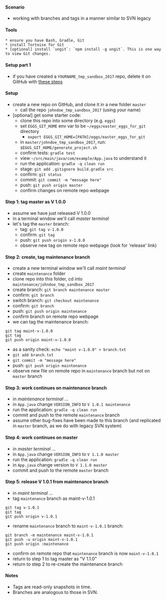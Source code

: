 
#### Scenario

* working with branches and tags in a manner similar to SVN legacy 

#### Tools
    * ensure you have Bash, Gradle, Git
    * install Tortoise for Git
    * [optional] install `ungit`: `npm install -g ungit`. This is one way to view Git changes.

#### Setup part 1

* if you have created a `YOURNAME_tmp_sandbox_2017` repo, delete it on GitHub with [these steps](../reference_doc/DeleteRepo.md)

#### Setup

* create a new repo on GitHub, and clone it in a new folder `master`
    * call the repo `johndoe_tmp_sandbox_2017` (using your name)
* [optional] get some starter code:
    * clone this repo into some directory (e.g. `eggs`)
    * set `EGGS_GIT_HOME` env var to be `~/eggs/easter_eggs_for_git` directory
        * `export EGGS_GIT_HOME=[PATH]/eggs/easter_eggs_for_git`
    * in `master/johndoe_tmp_sandbox_2017`, run: `$EGGS_GIT_HOME/generate_project.sh` 
    * confirm tests: `gradle test`
    * view `~/src/main/java/com/example/App.java` to understand it
    * run the application: `gradle -q clean run`
    * stage: `git add .gitignore build.gradle src`
    * confirm: `git status`
    * commit: `git commit -m "message here"`
    * push: `git push origin master`
    * confirm changes on remote repo webpage

#### Step 1: tag master as V 1.0.0

* assume we have just released V 1.0.0
* in a terminal window we'll call _master terminal_
* let's tag the `master` branch:
    * tag: `git tag v-1.0.0`
    * confirm: `git tag`
    * push: `git push origin v-1.0.0`
    * observe new tag on remote repo webpage (look for 'release' link)

#### Step 2: create, tag maintenance branch

* create a new terminal window we'll call _maint terminal_
* create `maintenance` folder
* clone repo into this folder, cd into `maintenance/johndoe_tmp_sandbox_2017`
* create branch: `git branch maintenance master`
* confirm: `git branch`
* switch branch: `git checkout maintenance`
* confirm: `git branch`
* push: `git push origin maintenance`
* confirm branch on remote repo webpage
* we can tag the maintenance branch:
```
git tag maint-v-1.0.0
git tag
git push origin maint-v-1.0.0
```
* as a sanity check: `echo "maint v-1.0.0" > branch.txt`
* `git add branch.txt`
* `git commit -m "message here"`
* push: `git push origin maintenance`
* observe new file on remote repo in `maintenance` branch but not on `master` branch

#### Step 3: work continues on maintenance branch

* in _maintenance terminal_ ...
* in `App.java` change `VERSION_INFO` to `V 1.0.1 maintenance`
* run the application: `gradle -q clean run`
* commit and push to the remote `maintenance` branch
* assume other bug-fixes have been made to this branch (and replicated in `master` branch, as we do with legacy SVN system)

#### Step 4: work continues on master

* in _master terminal_ ...
* in `App.java` change `VERSION_INFO` to `V 1.1.0 master`
* run the application: `gradle -q clean run`
* in `App.java` change version to `V 1.1.0 master`
* commit and push to the remote `master` branch

#### Step 5: release V 1.0.1 from maintenance branch

* in _maint terminal_ ...
* tag `maintenance` branch as maint-v-1.0.1
```
git tag v-1.0.1
git tag
git push origin v-1.0.1
```
* rename `maintenance` branch to `maint-v-1.0.1` branch: 
```
git branch -m maintenance maint-v-1.0.1
git push -u origin maint-v-1.0.1
git push origin :maintenance
```
* confirm on remote repo that `maintenance` branch is now `maint-v-1.0.1`
* return to step 1 to tag master as "V 1.1.0"
* return to step 2 to re-create the maintenance branch

#### Notes

* Tags are read-only snapshots in time.
* Branches are analogous to those in SVN.
